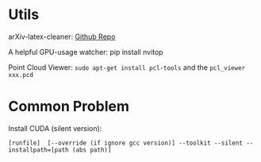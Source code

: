 # Utils
arXiv-latex-cleaner: [Github Repo](https://github.com/google-research/arxiv-latex-cleaner)

A helpful GPU-usage watcher: pip install nvitop

Point Cloud Viewer: `sudo apt-get install pcl-tools` and the `pcl_viewer xxx.pcd`

# Common Problem
Install CUDA (silent version):
```
[runfile]  [--override (if ignore gcc version)] --toolkit --silent --installpath=[path (abs path)]
```
